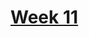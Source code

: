 # [Week 11](https://github.com/benbrastmckie/ModalHistory?tab=readme-ov-file#week-11-imposition-semantics)
